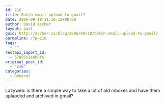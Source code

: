 ```yaml
---
id: 216
title: Batch email upload to gmail?
date: 2006-09-18T11:10:12+00:00
author: David Ascher
layout: post
guid: http://ascher.ca/blog/2006/09/18/batch-email-upload-to-gmail/
permalink: /?p=216
tags:
  - ""
restapi_import_id:
  - 5780561eab8f6
original_post_id:
  - "216"
categories:
  - General
---
```

Lazyweb: is there a simple way to take a lot of old mboxes and have them uplaoded and archived in gmail?